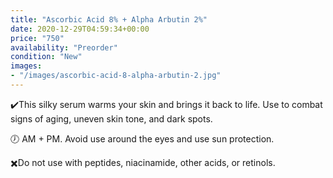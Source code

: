 ```yaml
---
title: "Ascorbic Acid 8% + Alpha Arbutin 2%"
date: 2020-12-29T04:59:34+00:00
price: "750"
availability: "Preorder"
condition: "New"
images:
- "/images/ascorbic-acid-8-alpha-arbutin-2.jpg"
---
```


✔️This silky serum warms your skin and brings it back to life. Use to combat signs of aging, uneven skin tone, and dark spots.

🕖 AM + PM. Avoid use around the eyes and use sun protection.

✖️Do not use with peptides, niacinamide, other acids, or retinols.
